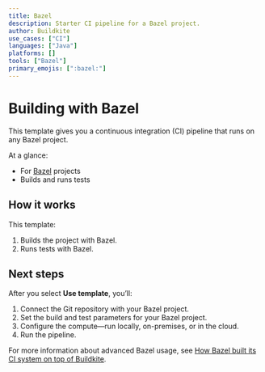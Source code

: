 ```yaml
---
title: Bazel
description: Starter CI pipeline for a Bazel project.
author: Buildkite
use_cases: ["CI"]
languages: ["Java"]
platforms: []
tools: ["Bazel"]
primary_emojis: [":bazel:"]
---
```


# Building with Bazel

This template gives you a continuous integration (CI) pipeline that runs on any Bazel project.

At a glance:

- For [Bazel](https://bazel.build/) projects
- Builds and runs tests

## How it works

This template:

1. Builds the project with Bazel.
2. Runs tests with Bazel.

## Next steps

After you select **Use template**, you’ll:

1. Connect the Git repository with your Bazel project.
2. Set the build and test parameters for your Bazel project.
3. Configure the compute—run locally, on-premises, or in the cloud.
4. Run the pipeline.

For more information about advanced Bazel usage, see [How Bazel built its CI system on top of Buildkite](https://buildkite.com/blog/how-bazel-built-its-ci-system-on-top-of-buildkite).
